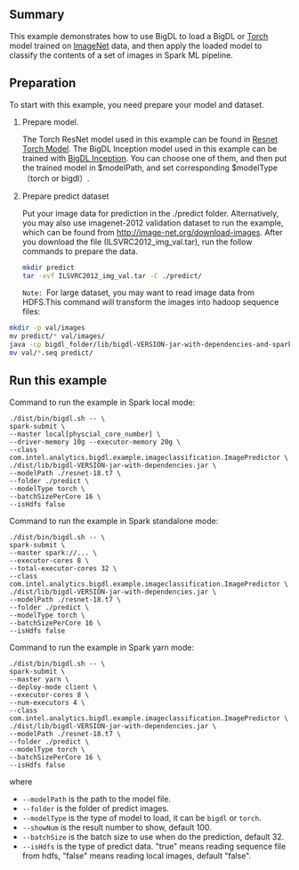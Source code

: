 ## Summary
This example demonstrates how to use BigDL to load a BigDL or [Torch](http://torch.ch/) model trained on [ImageNet](http://image-net.org/) data, and then apply the loaded model to classify the contents of a set of images in Spark ML pipeline.

## Preparation

To start with this example, you need prepare your model and dataset.

1. Prepare model.

    The Torch ResNet model used in this example can be found in [Resnet Torch Model](https://github.com/facebook/fb.resnet.torch/tree/master/pretrained).
    The BigDL Inception model used in this example can be trained with [BigDL Inception](https://github.com/intel-analytics/BigDL/tree/master/spark/dl/src/main/scala/com/intel/analytics/bigdl/models/inception).
    You can choose one of them, and then put the trained model in $modelPath, and set corresponding $modelType（torch or bigdl）.
   
2. Prepare predict dataset

    Put your image data for prediction in the ./predict folder. Alternatively, you may also use imagenet-2012 validation dataset to run the example, which can be found from <http://image-net.org/download-images>. After you download the file (ILSVRC2012_img_val.tar), run the follow commands to prepare the data.
    
    ```bash
    mkdir predict
    tar -xvf ILSVRC2012_img_val.tar -C ./predict/
    ```
  
  
     <code>Note: </code>For large dataset, you may want to read image data from HDFS.This command will transform the images into hadoop sequence files:

```bash
mkdir -p val/images
mv predict/* val/images/
java -cp bigdl_folder/lib/bigdl-VERSION-jar-with-dependencies-and-spark.jar com.intel.analytics.bigdl.models.utils.ImageNetSeqFileGenerator -f ./ --validationOnly --hasName
mv val/*.seq predict/
```

  
## Run this example

Command to run the example in Spark local mode:
```
./dist/bin/bigdl.sh -- \
spark-submit \
--master local[physcial_core_number] \
--driver-memory 10g --executor-memory 20g \
--class com.intel.analytics.bigdl.example.imageclassification.ImagePredictor \
./dist/lib/bigdl-VERSION-jar-with-dependencies.jar \
--modelPath ./resnet-18.t7 \
--folder ./predict \
--modelType torch \
--batchSizePerCore 16 \
--isHdfs false
```
Command to run the example in Spark standalone mode:
```
./dist/bin/bigdl.sh -- \
spark-submit \
--master spark://... \
--executor-cores 8 \
--total-executor-cores 32 \
--class com.intel.analytics.bigdl.example.imageclassification.ImagePredictor \
./dist/lib/bigdl-VERSION-jar-with-dependencies.jar \
--modelPath ./resnet-18.t7 \
--folder ./predict \
--modelType torch \
--batchSizePerCore 16 \
--isHdfs false
```
Command to run the example in Spark yarn mode:
```
./dist/bin/bigdl.sh -- \
spark-submit \
--master yarn \
--deploy-mode client \
--executor-cores 8 \
--num-executors 4 \
--class com.intel.analytics.bigdl.example.imageclassification.ImagePredictor \
./dist/lib/bigdl-VERSION-jar-with-dependencies.jar \
--modelPath ./resnet-18.t7 \
--folder ./predict \
--modelType torch \
--batchSizePerCore 16 \
--isHdfs false
```
where 

* ```--modelPath``` is the path to the model file.
* ```--folder``` is the folder of predict images.
* ```--modelType``` is the type of model to load, it can be ```bigdl``` or ```torch```.
* ```--showNum``` is the result number to show, default 100.
* ```--batchSize``` is the batch size to use when do the prediction, default 32.
* ```--isHdfs``` is the type of predict data. "true" means reading sequence file from hdfs, "false" means reading local images, default "false". 
